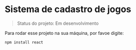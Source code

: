 # Sistema de cadastro de jogos

> Status do projeto: Em desenvolvimento

Para rodar esse projeto na sua máquina, por favoe digite:

``` 
npm install react
```
